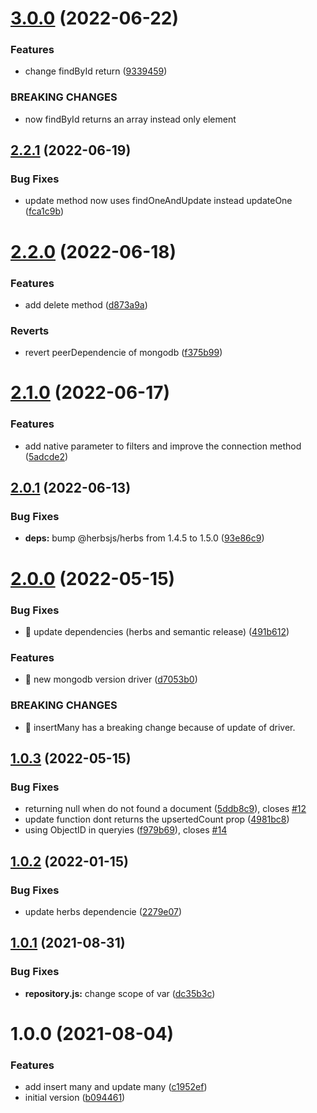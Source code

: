 # [3.0.0](https://github.com/herbsjs/herbs2mongo/compare/v2.2.1...v3.0.0) (2022-06-22)


### Features

* change findById return ([9339459](https://github.com/herbsjs/herbs2mongo/commit/933945929b75913dbc9d3da4d659d49ce62dd0a6))


### BREAKING CHANGES

* now findById returns an array instead only element

## [2.2.1](https://github.com/herbsjs/herbs2mongo/compare/v2.2.0...v2.2.1) (2022-06-19)


### Bug Fixes

* update method now uses findOneAndUpdate instead updateOne ([fca1c9b](https://github.com/herbsjs/herbs2mongo/commit/fca1c9b465ec8d035f05c5aabe370915825afbec))

# [2.2.0](https://github.com/herbsjs/herbs2mongo/compare/v2.1.0...v2.2.0) (2022-06-18)


### Features

* add delete method ([d873a9a](https://github.com/herbsjs/herbs2mongo/commit/d873a9af18d01e483fc1545058261380b969e766))


### Reverts

* revert peerDependencie of mongodb ([f375b99](https://github.com/herbsjs/herbs2mongo/commit/f375b99ef96570b7e0afb4538f2cc0a7a74dc960))

# [2.1.0](https://github.com/herbsjs/herbs2mongo/compare/v2.0.1...v2.1.0) (2022-06-17)


### Features

* add native parameter to filters and improve the connection method ([5adcde2](https://github.com/herbsjs/herbs2mongo/commit/5adcde2a3f6273077d7420a20d1fe369b1844ab6))

## [2.0.1](https://github.com/herbsjs/herbs2mongo/compare/v2.0.0...v2.0.1) (2022-06-13)


### Bug Fixes

* **deps:** bump @herbsjs/herbs from 1.4.5 to 1.5.0 ([93e86c9](https://github.com/herbsjs/herbs2mongo/commit/93e86c94d78837dd82182f1e12bd80ec829fbe8c))

# [2.0.0](https://github.com/herbsjs/herbs2mongo/compare/v1.0.3...v2.0.0) (2022-05-15)


### Bug Fixes

* 🐛 update dependencies (herbs and semantic release) ([491b612](https://github.com/herbsjs/herbs2mongo/commit/491b612e7cff705d7579b542970958a0f63b8564))


### Features

* 🎸 new mongodb version driver ([d7053b0](https://github.com/herbsjs/herbs2mongo/commit/d7053b0b904649d8af38bb686be1e16576ffcdd6))


### BREAKING CHANGES

* 🧨 insertMany has a breaking change because of update of driver.

## [1.0.3](https://github.com/herbsjs/herbs2mongo/compare/v1.0.2...v1.0.3) (2022-05-15)


### Bug Fixes

* returning null when do not found a document ([5ddb8c9](https://github.com/herbsjs/herbs2mongo/commit/5ddb8c950c6fa6bb59527e9cfa10b96f0531d764)), closes [#12](https://github.com/herbsjs/herbs2mongo/issues/12)
* update function dont returns the upsertedCount prop ([4981bc8](https://github.com/herbsjs/herbs2mongo/commit/4981bc80979e76057f4dffa7e6fa0f5eeda5e08c))
* using ObjectID in queryies ([f979b69](https://github.com/herbsjs/herbs2mongo/commit/f979b698f58da5b63df4465fda6b80bb35b78384)), closes [#14](https://github.com/herbsjs/herbs2mongo/issues/14)

## [1.0.2](https://github.com/herbsjs/herbs2mongo/compare/v1.0.1...v1.0.2) (2022-01-15)


### Bug Fixes

* update herbs dependencie ([2279e07](https://github.com/herbsjs/herbs2mongo/commit/2279e07cd63a471a0f47a38c9aaabf5487c09709))

## [1.0.1](https://github.com/herbsjs/herbs2mongo/compare/v1.0.0...v1.0.1) (2021-08-31)


### Bug Fixes

* **repository.js:** change scope of var ([dc35b3c](https://github.com/herbsjs/herbs2mongo/commit/dc35b3c44e9bc842009bd6451685531fc80be440))

# 1.0.0 (2021-08-04)


### Features

* add insert many and update many ([c1952ef](https://github.com/herbsjs/herbs2mongo/commit/c1952ef6ecd4c8aa5090c156e4073e2ee8a2963c))
* initial version ([b094461](https://github.com/herbsjs/herbs2mongo/commit/b094461e584afb70de9dfecbd8ecf5126caa61a1))
